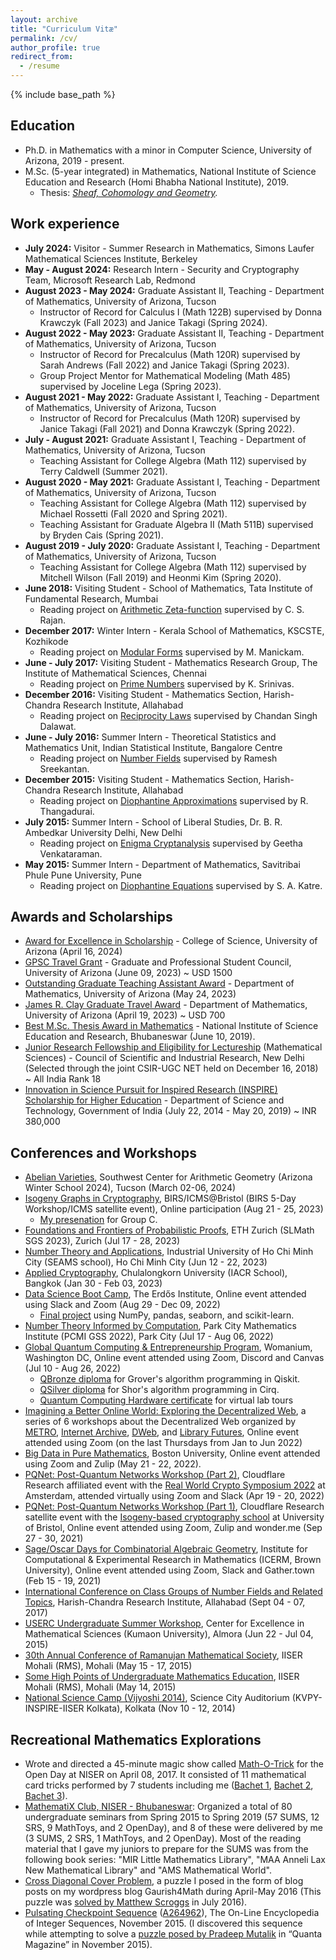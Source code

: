 ```yaml
---
layout: archive
title: "Curriculum Vitæ"
permalink: /cv/
author_profile: true
redirect_from:
  - /resume
---
```


{% include base_path %}

Education
---------
* Ph.D. in Mathematics with a minor in Computer Science, University of Arizona, 2019 - present.
* M.Sc. (5-year integrated) in Mathematics, National Institute of Science Education and Research (Homi Bhabha National Institute), 2019.
  * Thesis: <em>[Sheaf, Cohomology and Geometry](http://gkorpal.github.io/files/niser-msc_thesis-gaurish.pdf).</em>

Work experience
------
* **July 2024:** Visitor - Summer Research in Mathematics, Simons Laufer Mathematical Sciences Institute, Berkeley
* **May - August 2024:** Research Intern - Security and Cryptography Team, Microsoft Research Lab, Redmond
* **August 2023 - May 2024:** Graduate Assistant II, Teaching - Department of Mathematics, University of Arizona, Tucson
  * Instructor of Record for Calculus I (Math 122B) supervised by Donna Krawczyk (Fall 2023) and Janice Takagi (Spring 2024).
* **August 2022 - May 2023:** Graduate Assistant II, Teaching - Department of Mathematics, University of Arizona, Tucson
  * Instructor of Record for Precalculus (Math 120R) supervised by Sarah Andrews (Fall 2022) and Janice Takagi (Spring 2023).
  * Group Project Mentor for Mathematical Modeling (Math 485) supervised by  Joceline Lega (Spring 2023).
* **August 2021 - May 2022:** Graduate Assistant I, Teaching - Department of Mathematics, University of Arizona, Tucson
  * Instructor of Record for Precalculus (Math 120R) supervised by Janice Takagi (Fall 2021) and Donna Krawczyk (Spring 2022).
* **July - August 2021:** Graduate Assistant I, Teaching - Department of Mathematics, University of Arizona, Tucson
  * Teaching Assistant for College Algebra (Math 112) supervised by Terry Caldwell (Summer 2021).
* **August 2020 - May 2021:** Graduate Assistant I, Teaching - Department of Mathematics, University of Arizona, Tucson
  * Teaching Assistant for College Algebra (Math 112) supervised by Michael Rossetti (Fall 2020 and Spring 2021).
  * Teaching Assistant for Graduate Algebra II (Math 511B) supervised by Bryden Cais (Spring 2021).
* **August 2019 - July 2020:** Graduate Assistant I, Teaching - Department of Mathematics, University of Arizona, Tucson
  * Teaching Assistant for College Algebra (Math 112) supervised by Mitchell Wilson (Fall 2019) and Heonmi Kim (Spring 2020).
* **June 2018:** Visiting Student - School of Mathematics, Tata Institute of Fundamental Research, Mumbai
  * Reading project on [Arithmetic Zeta-function](https://gkorpal.github.io/technical/2018-07-04-arithmetic-zeta-function) supervised by C. S. Rajan. 
* **December 2017:** Winter Intern -  Kerala School of Mathematics, KSCSTE, Kozhikode
  * Reading project on [Modular Forms](https://gkorpal.github.io/technical/2017-12-30-modular-forms) supervised by M. Manickam.
* **June - July 2017:** Visiting Student - Mathematics Research Group, The Institute of Mathematical Sciences, Chennai
  * Reading project on [Prime Numbers](https://gkorpal.github.io/technical/2017-07-15-prime-numbers) supervised by K. Srinivas.
* **December 2016:** Visiting Student - Mathematics Section, Harish-Chandra Research Institute, Allahabad
  * Reading project on [Reciprocity Laws](https://gkorpal.github.io/technical/2017-01-07-reciprocity-laws) supervised by Chandan Singh Dalawat.
* **June - July 2016:** Summer Intern - Theoretical Statistics and Mathematics Unit, Indian Statistical Institute, Bangalore Centre
  * Reading project on [Number Fields](https://gkorpal.github.io/technical/2016-07-31-number-fields) supervised by Ramesh Sreekantan.
* **December 2015:** Visiting Student - Mathematics Section, Harish-Chandra Research Institute, Allahabad
  * Reading project on [Diophantine Approximations](https://gkorpal.github.io/technical/2016-01-08-diophantine-approximations) supervised by R. Thangadurai.
* **July 2015:** Summer Intern - School of Liberal Studies, Dr. B. R. Ambedkar University Delhi, New Delhi
  * Reading project on [Enigma Cryptanalysis](https://gkorpal.github.io/technical/2015-07-26-enigma-cryptanalysis) supervised by Geetha Venkataraman.
* **May 2015:** Summer Intern -  Department of Mathematics, Savitribai Phule Pune University, Pune
  * Reading project on [Diophantine Equations](https://gkorpal.github.io/technical/2015-06-16-diophantine-equations) supervised by S. A. Katre.

Awards and Scholarships
------
* <u>Award for Excellence in Scholarship</u> - College of Science, University of Arizona (April 16, 2024) 
* [GPSC Travel Grant](https://gpsc.arizona.edu/travel-grants) - Graduate and Professional Student Council, University of Arizona (June 09, 2023) ~ USD 1500 
* <u>Outstanding Graduate Teaching Assistant Award</u> - Department of Mathematics, University of Arizona (May 24, 2023)
* [James R. Clay Graduate Travel Award](https://www.math.arizona.edu/about/awards/19) - Department of Mathematics, University of Arizona (April 19, 2023) ~ USD 700
* <u>Best M.Sc. Thesis Award in Mathematics</u> - National Institute of Science Education and Research, Bhubaneswar (June 10, 2019).
* [Junior Research Fellowship and Eligibility for Lectureship](http://csirhrdg.res.in/) (Mathematical Sciences) - Council of Scientific and Industrial Research, New Delhi (Selected through the joint CSIR-UGC NET held on December 16, 2018) ~ All India Rank 18
* [Innovation in Science Pursuit for Inspired Research (INSPIRE) Scholarship for Higher Education](https://online-inspire.gov.in/Account/INSPIREProgramme) - Department of Science and Technology, Government of India (July 22, 2014 - May 20, 2019) ~ INR 380,000

Conferences and Workshops
------
* [Abelian Varieties](https://swc-math.github.io/aws/2024/index.html), Southwest Center for Arithmetic Geometry (Arizona Winter School 2024), Tucson (March 02-06, 2024)
* [Isogeny Graphs in Cryptography](https://www.birs.ca/events/2023/5-day-workshops/23w5132), BIRS/ICMS@Bristol (BIRS 5-Day Workshop/ICMS satellite event), Online participation (Aug 21 - 25, 2023)
  * [My presenation](https://www.birs.ca/events/2023/5-day-workshops/23w5132/videos/watch/202308241648-Tran.html) for Group C. 
* [Foundations and Frontiers of Probabilistic Proofs](https://www.slmath.org/summer-schools/1037), ETH Zurich (SLMath SGS 2023), Zurich (Jul 17 - 28, 2023)
* [Number Theory and Applications](http://www.rnta.eu/HCMC2023/), Industrial University of Ho Chi Minh City (SEAMS school), Ho Chi Minh City (Jun 12 - 22, 2023)
* [Applied Cryptography](https://sites.google.com/view/iacrschoolbkk2023), Chulalongkorn University (IACR School), Bangkok (Jan 30 - Feb 03, 2023)
* [Data Science Boot Camp](https://www.erdosinstitute.org/certificates/fall-2022/gaurish-korpal), The Erdős Institute, Online event attended using Slack and Zoom (Aug 29 - Dec 09, 2022)
  * [Final project](https://github.com/AbrahamRabinowitz/TeamPoplar) using NumPy, pandas, seaborn, and scikit-learn.
* [Number Theory Informed by Computation](https://www.ias.edu/pcmi/pcmi-2022-graduate-summer-school), Park City Mathematics Institute (PCMI GSS 2022), Park City (Jul 17 - Aug 06, 2022)
* [Global Quantum Computing & Entrepreneurship Program](https://www.womanium.org/Quantum/Computing), Womanium, Washington DC, Online event attended using Zoom, Discord and Canvas (Jul 10 - Aug 26, 2022)
  * [QBronze diploma](https://github.com/gkorpal/QBronze/blob/master/QBronze96-208.pdf) for Grover's algorithm programming in Qiskit.
  * [QSilver diploma](https://github.com/gkorpal/QSilver/blob/master/QSilver14-85.pdf) for Shor's algorithm programming in Cirq.
  * [Quantum Computing Hardware certificate](https://github.com/gkorpal/Womanium/blob/master/Quantum%20Hardware%20Certificate%20-%2034913326.pdf) for virtual lab tours
* [Imagining a Better Online World: Exploring the Decentralized Web](https://metro.org/decentralizedweb), a series of 6 workshops about the Decentralized Web organized by [METRO](https://metro.org/), [Internet Archive](https://archive.org/details/dweb-webinar-series), [DWeb](https://getdweb.net/), and [Library Futures](https://www.libraryfutures.net/), Online event attended using Zoom (on the last Thursdays from Jan to Jun 2022)
* [Big Data in Pure Mathematics](https://math-data.github.io/big-data-pure-math-2022/index.html), Boston University, Online event attended using Zoom and Zulip (May 21 - 22, 2022).
* [PQNet: Post-Quantum Networks Workshop (Part 2)](https://www.sofiaceli.com/PQNet-Workshop/), Cloudflare Research affiliated event with the [Real World Crypto Symposium 2022](https://rwc.iacr.org/2022/affiliated.php) at Amsterdam, attended virtually using Zoom and Slack (Apr 19 - 20, 2022)
* [PQNet: Post-Quantum Networks Workshop (Part 1)](https://www.sofiaceli.com/PQNet-Workshop/), Cloudflare Research satellite event with the [Isogeny-based cryptography school](https://www.isogenyschool2020.co.uk/) at University of Bristol, Online event attended using Zoom, Zulip and wonder.me (Sep 27 - 30, 2021)
* [Sage/Oscar Days for Combinatorial Algebraic Geometry](https://icerm.brown.edu/programs/sp-s21/w2/), Institute for Computational & Experimental Research in Mathematics (ICERM, Brown University), Online event attended using Zoom, Slack and Gather.town (Feb 15 - 19, 2021)
* [International Conference on Class Groups of Number Fields and Related Topics](https://sites.google.com/site/iccnnfrt2017/home), Harish-Chandra Research Institute, Allahabad (Sept 04 - 07, 2017)
* [USERC Undergraduate Summer Workshop](https://gaurish4math.wordpress.com/2015/07/06/mathematical-almora/), Center for Excellence in Mathematical Sciences (Kumaon University), Almora (Jun 22 - Jul 04, 2015)    
* [30th Annual Conference of Ramanujan Mathematical Society](http://30ac.ramanujanmathsociety.org/), IISER Mohali (RMS), Mohali  (May 15 - 17, 2015)
* [Some High Points of Undergraduate Mathematics Education](http://30ac.ramanujanmathsociety.org/workshop/ugmath), IISER Mohali (RMS), Mohali (May 14, 2015)
* [National Science Camp (Vijyoshi 2014)](https://gaurish4math.wordpress.com/2014/11/16/looking-around-from-eyes-of-a-mathematician/), Science City Auditorium (KVPY-INSPIRE-IISER Kolkata), Kolkata (Nov 10 - 12, 2014)  

Recreational Mathematics Explorations
------
* Wrote and directed a 45-minute magic show called [Math-O-Trick](https://gkorpal.github.io/lecture/2017-04-08-math-o-trick) for the Open Day at NISER on April 08, 2017. It consisted of 11 mathematical card tricks performed by 7 students including me ([Bachet 1](https://gkorpal.github.io/lecture/2017-01-28-bachet1), [Bachet 2](https://gkorpal.github.io/lecture/2017-02-03-bachet2), [Bachet 3](https://gkorpal.github.io/lecture/2017-02-11-bachet3)).
* <a href="https://gkorpal.github.io/mathematix/">MathematiX Club, NISER - Bhubaneswar</a>: Organized a total of 80 undergraduate seminars from Spring 2015 to Spring 2019 (57 SUMS, 12 SRS, 9 MathToys, and 2 OpenDay), and 8 of these were delivered by me (3 SUMS, 2 SRS, 1 MathToys, and 2 OpenDay). Most of the reading material that I gave my juniors to prepare for the SUMS was from the following book series: "MIR Little Mathematics Library", "MAA Anneli Lax New Mathematical Library" and "AMS Mathematical World".
* <a href="https://gkorpal.github.io/posts/2016/07/cross-diagonal-cover-VI/">Cross Diagonal Cover Problem</a>, a puzzle I posed in the form of blog posts on my wordpress blog Gaurish4Math during April-May 2016 (This puzzle was <a href="http://gkorpal.github.io/files/32.pdf">solved by Matthew Scroggs</a> in July 2016).
* <u>Pulsating Checkpoint Sequence</u>
 (<a href="https://oeis.org/A264962">A264962</a>), The On-Line Encyclopedia of Integer Sequences, November 2015. (I discovered this sequence while attempting to solve a <a href="http://gkorpal.github.io/files/20151125-solution-be-still-my-pulsating-sequence.pdf">puzzle posed by Pradeep Mutalik</a> in “Quanta Magazine” in November 2015).

 
<!-----
| Semester | Primary responsibilities | Supervisor | Additional responsibilities |
|--------- | --------------- | ---------- | --------------------------- |
| Spring 2022| Instructor for Math 120R - Precalculus | Donna Krawczyk | Zoom exam proctor for Math 122A - Calculus (Samantha Kao), and Gradescope grader for Math 122B - Calculus (Tynan Lazarus)|
| Fall 2021 | Instructor for Math 120R - Precalculus | Janice Takagi | Zoom exam proctor for Math 122A - Calculus (Samantha Kao), and grader for Math 122B - Calculus (Tynan Lazarus)|
| Summer 2021 | TA for Math 112 - College Algebra | Terry Caldwell | none |
| Spring 2021 | TA for Math 112 - College Algebra | Michael Rossetti | Super TA for Math 511B - Graduate Algebra II (Bryden Cais) |
| Fall 2020 | TA for Math 112 - College Algebra | Michael Rossetti | Zoom exam proctor for Math 113 - Calculus (Janet Sipes), Math 112 - College Algebra (Mary Lawler), Math 116 - Business Calculus (Erzebet Lugosi) and Math 122A - Calculus (Tynan Lazarus)|
| Spring 2020 | TA for Math 112 - Colege Algebra | Heonmi Kim | [Job Guidelines](https://gkorpal.github.io/files/guidelinesfor112TAs.pdf)
| Fall 2019 | TA for Math 112 - College Algebra | Mitchell Wilson | [Job Guidelines](https://gkorpal.github.io/files/guidelinesfor112TAs.pdf) |

* [Microsoft Research Summit](https://researchsummit.microsoft.com/home_public) (The Future of Privacy & Security, The Future of Cloud Networking, and Federated Learning and Confidential Computing), Virtual event (Oct 19 - 21, 2021)
* [Global Virtual Sage Days 112.358](https://wiki.sagemath.org/days112.358), Online event attended using Zoom and Zulip (Jun 01 - 03, 2022)
* [BJB90: Celebrating the 90th birthday of Bryan John Birch](https://web-eur.cvent.com/event/a5f4d9a4-776f-46aa-a3f1-b84d0863886b/summary?RefId=HIMR), University of Bristol, attended virtually via Zoom (Apr 22, 2022)
------>
